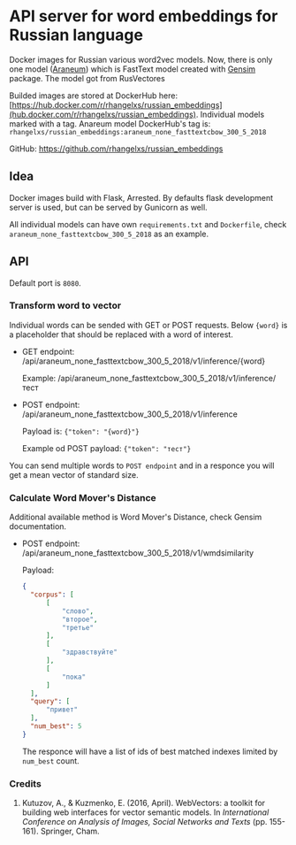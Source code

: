 # API server for word embeddings for Russian language

Docker images for Russian various word2vec models. Now, there is only one model ([Araneum](https://rusvectores.org/en/models/)) which is FastText model created with [Gensim](https://github.com/RaRe-Technologies/gensim) package. The model got from RusVectores

Builded images are stored at DockerHub here: [https://hub.docker.com/r/rhangelxs/russian_embeddings](hub.docker.com/r/rhangelxs/russian_embeddings). Individual models marked with a tag. Anareum model DockerHub's tag is: `rhangelxs/russian_embeddings:araneum_none_fasttextcbow_300_5_2018`

GitHub: https://github.com/rhangelxs/russian_embeddings


## Idea

Docker images build with Flask, Arrested. By defaults flask development server is used, but can be served by Gunicorn as well.

All individual models can have own `requirements.txt` and `Dockerfile`, check `araneum_none_fasttextcbow_300_5_2018` as an example.

## API

Default port is `8080`.

### Transform word to vector

Individual words can be sended with GET or POST requests. Below `{word}` is a placeholder that should be replaced with a word of interest.

* GET endpoint: /api/araneum_none_fasttextcbow_300_5_2018/v1/inference/{word}
  
  Example: /api/araneum_none_fasttextcbow_300_5_2018/v1/inference/тест

* POST endpoint: /api/araneum_none_fasttextcbow_300_5_2018/v1/inference

  Payload is:
  ```{"token": "{word}"}```
  
  Example od POST payload:
  ```{"token": "тест"}```
  
You can send multiple words to `POST endpoint` and in a responce you will get a mean vector of standard size.

### Calculate Word Mover's Distance

Additional available method is Word Mover's Distance, check Gensim documentation.

* POST endpoint: /api/araneum_none_fasttextcbow_300_5_2018/v1/wmdsimilarity
  
  Payload:
  ```json
  {
    "corpus": [
        [
            "слово",
            "второе",
            "третье"
        ], 
        [
            "здравствуйте"
        ],
        [
            "пока"
        ]
    ],
    "query": [
        "привет"
    ],
    "num_best": 5
  }
  ```
  
  The responce will have a list of ids of best matched indexes limited by `num_best` count.


### Credits

1. Kutuzov, A., & Kuzmenko, E. (2016, April). WebVectors: a toolkit for building web interfaces for vector semantic models. In *International Conference on Analysis of Images, Social Networks and Texts* (pp. 155-161). Springer, Cham.
